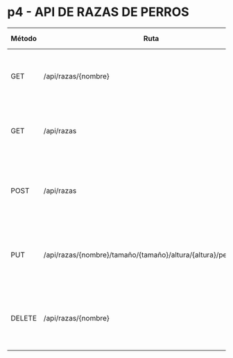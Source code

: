 # p4 - API DE RAZAS DE PERROS

| Método | Ruta                                                      | Cuerpo                                      | Descripción                                         | Posibles Respuestas                              |
|--------|-----------------------------------------------------------|---------------------------------------------|----------------------------------------------------|--------------------------------------------------|
| GET    | /api/razas/{nombre}                                        | Ninguno                                     | Obtiene una raza por su nombre                      | 200 OK (La raza se encuentra), 404 Not Found (La raza no existe)                           |
| GET    | /api/razas                                                | Ninguno                                     | Obtiene todas las razas                            | 200 OK (Se devuelven las razas), 404 Not Found (No hay razas disponibles)                           |
| POST   | /api/razas                                                | `{ "nombre": "X", "tamaño": "Y", "altura": Z, "peso": W }` | Crea una nueva raza                                  | 201 Created (La raza se crea correctamente), 409 Conflict (Error, la raza ya existe)                       |
| PUT    | /api/razas/{nombre}/tamaño/{tamaño}/altura/{altura}/peso/{peso} | Ninguno                                     | Modifica los atributos de una raza existente       | 200 OK (La raza se actualiza correctamente), 404 Not Found  (La raza no existe)                          |
| DELETE | /api/razas/{nombre}                                        | Ninguno                                     | Elimina una raza por su nombre                     | 204 No Content (La raza se elimina correctamente), 404 Not Found (La raza no existe)                    |
